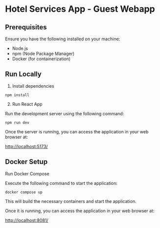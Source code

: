 # Hotel Services App - Guest Webapp

## Prerequisites

Ensure you have the following installed on your machine:

- Node.js
- npm (Node Package Manager)
- Docker (for containerization)

## Run Locally

1. Install dependencies

```
npm install
```

2. Run React App

Run the development server using the following command:

```
npm run dev
```

Once the server is running, you can access the application in your web browser at:

[http://localhost:5173/](http://localhost:5173/)


## Docker Setup

Run Docker Compose

Execute the following command to start the application:

```
docker compose up
```

This will build the necessary containers and start the application.

Once it is running, you can access the application in your web browser at:

[http://localhost:8081/](http://localhost:8081/)